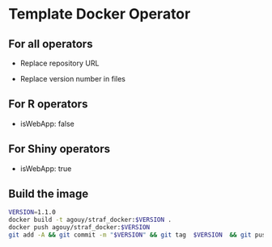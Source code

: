 # Template Docker Operator

## For all operators

* Replace repository URL

* Replace version number in files

## For R operators

* isWebApp: false

## For Shiny operators

* isWebApp: true

## Build the image

```bash
VERSION=1.1.0
docker build -t agouy/straf_docker:$VERSION .
docker push agouy/straf_docker:$VERSION
git add -A && git commit -m "$VERSION" && git tag  $VERSION  && git push && git push --tags
```
